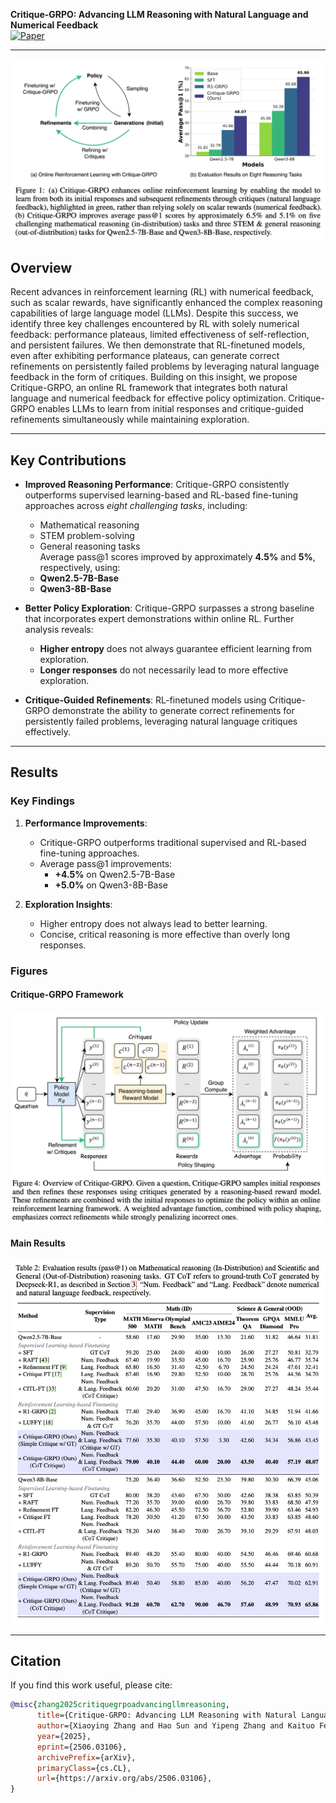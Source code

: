 **Critique-GRPO: Advancing LLM Reasoning with Natural Language and Numerical Feedback**  
[![Paper](https://img.shields.io/badge/arXiv-2506.03106-b31b1b.svg)](https://www.arxiv.org/abs/2506.03106)

---

![Overview](figure1.png)

## Overview

Recent advances in reinforcement learning (RL) with numerical feedback, such as scalar rewards, have significantly enhanced the complex reasoning capabilities of large language model (LLMs). Despite this success, we identify three key challenges encountered by RL with solely numerical feedback: performance plateaus, limited effectiveness of self-reflection, and persistent failures. We then demonstrate that RL-finetuned models, even after exhibiting performance plateaus, can generate correct refinements on persistently failed problems by leveraging natural language feedback in the form of critiques. Building on this insight, we propose Critique-GRPO, an online RL framework that integrates both natural language and numerical feedback for effective policy optimization. Critique-GRPO enables LLMs to learn from initial responses and critique-guided refinements simultaneously while maintaining exploration. 

---

## Key Contributions

- **Improved Reasoning Performance**: Critique-GRPO consistently outperforms supervised learning-based and RL-based fine-tuning approaches across *eight challenging tasks*, including:
  - Mathematical reasoning
  - STEM problem-solving
  - General reasoning tasks  
  Average pass@1 scores improved by approximately **4.5%** and **5%**, respectively, using:
  - **Qwen2.5-7B-Base**
  - **Qwen3-8B-Base**

- **Better Policy Exploration**: Critique-GRPO surpasses a strong baseline that incorporates expert demonstrations within online RL. Further analysis reveals:
  - **Higher entropy** does not always guarantee efficient learning from exploration.
  - **Longer responses** do not necessarily lead to more effective exploration.

- **Critique-Guided Refinements**: RL-finetuned models using Critique-GRPO demonstrate the ability to generate correct refinements for persistently failed problems, leveraging natural language critiques effectively.  

---

## Results

### Key Findings
1. **Performance Improvements**:
   - Critique-GRPO outperforms traditional supervised and RL-based fine-tuning approaches.
   - Average pass@1 improvements:
     - **+4.5%** on Qwen2.5-7B-Base
     - **+5.0%** on Qwen3-8B-Base  

2. **Exploration Insights**:
   - Higher entropy does not always lead to better learning.
   - Concise, critical reasoning is more effective than overly long responses.

### Figures
#### Critique-GRPO Framework
![Critique-GRPO Framework](critique-grpo.png)

#### Main Results
![Main Results](main_results.png)

---

## Citation

If you find this work useful, please cite:

```bibtex
@misc{zhang2025critiquegrpoadvancingllmreasoning,
      title={Critique-GRPO: Advancing LLM Reasoning with Natural Language and Numerical Feedback}, 
      author={Xiaoying Zhang and Hao Sun and Yipeng Zhang and Kaituo Feng and Chaochao Lu and Chao Yang and Helen Meng},
      year={2025},
      eprint={2506.03106},
      archivePrefix={arXiv},
      primaryClass={cs.CL},
      url={https://arxiv.org/abs/2506.03106}, 
}